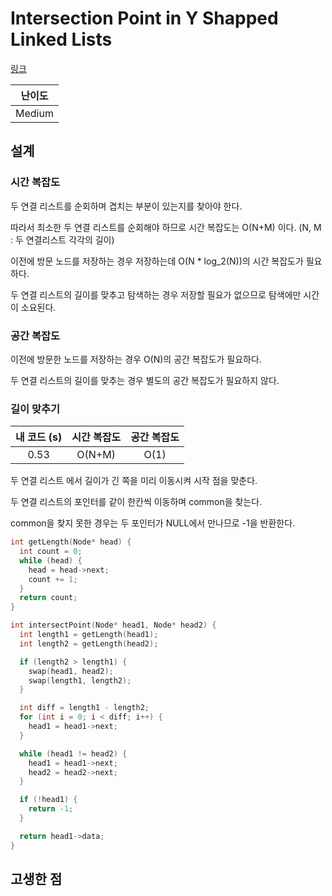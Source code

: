 # Intersection Point in Y Shapped Linked Lists

[링크](https://practice.geeksforgeeks.org/problems/intersection-point-in-y-shapped-linked-lists/1)

| 난이도 |
| :----: |
| Medium |

## 설계

### 시간 복잡도

두 연결 리스트를 순회하며 겹치는 부분이 있는지를 찾아야 한다.

따라서 최소한 두 연결 리스트를 순회해야 하므로 시간 복잡도는 O(N+M) 이다. (N, M : 두 연결리스트 각각의 길이)

이전에 방문 노드를 저장하는 경우 저장하는데 O(N \* log_2(N))의 시간 복잡도가 필요하다.

두 연결 리스트의 길이를 맞추고 탐색하는 경우 저장할 필요가 없으므로 탐색에만 시간이 소요된다.

### 공간 복잡도

이전에 방문한 노드를 저장하는 경우 O(N)의 공간 복잡도가 필요하다.

두 연결 리스트의 길이를 맞추는 경우 별도의 공간 복잡도가 필요하지 않다.

### 길이 맞추기

| 내 코드 (s) | 시간 복잡도 | 공간 복잡도 |
| :---------: | :---------: | :---------: |
|    0.53     |   O(N+M)    |    O(1)     |

두 연결 리스트 에서 길이가 긴 쪽을 미리 이동시켜 시작 점을 맞춘다.

두 연결 리스트의 포인터를 같이 한칸씩 이동하며 common을 찾는다.

common을 찾지 못한 경우는 두 포인터가 NULL에서 만나므로 -1을 반환한다.

```cpp
int getLength(Node* head) {
  int count = 0;
  while (head) {
    head = head->next;
    count += 1;
  }
  return count;
}

int intersectPoint(Node* head1, Node* head2) {
  int length1 = getLength(head1);
  int length2 = getLength(head2);

  if (length2 > length1) {
    swap(head1, head2);
    swap(length1, length2);
  }

  int diff = length1 - length2;
  for (int i = 0; i < diff; i++) {
    head1 = head1->next;
  }

  while (head1 != head2) {
    head1 = head1->next;
    head2 = head2->next;
  }

  if (!head1) {
    return -1;
  }

  return head1->data;
}
```

## 고생한 점
